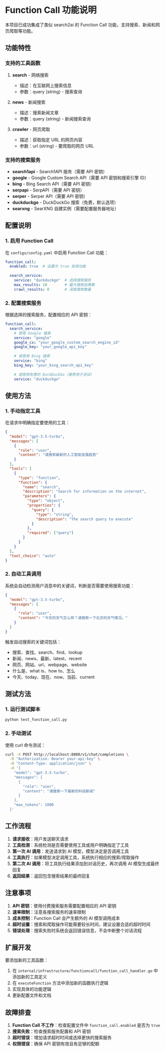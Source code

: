 # Function Call 功能说明

本项目已成功集成了类似 search2ai 的 Function Call 功能，支持搜索、新闻和网页爬取等功能。

## 功能特性

### 支持的工具函数

1. **search** - 网络搜索
   - 描述：在互联网上搜索信息
   - 参数：query (string) - 搜索查询

2. **news** - 新闻搜索
   - 描述：搜索新闻文章
   - 参数：query (string) - 新闻搜索查询

3. **crawler** - 网页爬取
   - 描述：获取指定 URL 的网页内容
   - 参数：url (string) - 要爬取的网页 URL

### 支持的搜索服务

- **search1api** - Search1API 服务（需要 API 密钥）
- **google** - Google Custom Search API（需要 API 密钥和搜索引擎 ID）
- **bing** - Bing Search API（需要 API 密钥）
- **serpapi** - SerpAPI（需要 API 密钥）
- **serper** - Serper API（需要 API 密钥）
- **duckduckgo** - DuckDuckGo 搜索（免费，默认选项）
- **searxng** - SearXNG 自建实例（需要配置服务器地址）

## 配置说明

### 1. 启用 Function Call

在 `configs/config.yaml` 中启用 Function Call 功能：

```yaml
function_call:
  enabled: true  # 设置为 true 启用功能
  
  search_service:
    service: "duckduckgo"  # 选择搜索服务
    max_results: 10        # 最大搜索结果数
    crawl_results: 0       # 深度搜索数量
```

### 2. 配置搜索服务

根据选择的搜索服务，配置相应的 API 密钥：

```yaml
function_call:
  search_service:
    # 使用 Google 搜索
    service: "google"
    google_cx: "your_google_custom_search_engine_id"
    google_key: "your_google_api_key"
    
    # 或使用 Bing 搜索
    service: "bing"
    bing_key: "your_bing_search_api_key"
    
    # 或使用免费的 DuckDuckGo（推荐用于测试）
    service: "duckduckgo"
```

## 使用方法

### 1. 手动指定工具

在请求中明确指定要使用的工具：

```json
{
  "model": "gpt-3.5-turbo",
  "messages": [
    {
      "role": "user",
      "content": "请搜索最新的人工智能发展趋势"
    }
  ],
  "tools": [
    {
      "type": "function",
      "function": {
        "name": "search",
        "description": "Search for information on the internet",
        "parameters": {
          "type": "object",
          "properties": {
            "query": {
              "type": "string",
              "description": "The search query to execute"
            }
          },
          "required": ["query"]
        }
      }
    }
  ],
  "tool_choice": "auto"
}
```

### 2. 自动工具调用

系统会自动检测用户消息中的关键词，判断是否需要使用搜索功能：

```json
{
  "model": "gpt-3.5-turbo",
  "messages": [
    {
      "role": "user",
      "content": "今天的天气怎么样？请搜索一下北京的天气情况。"
    }
  ]
}
```

触发自动搜索的关键词包括：
- 搜索、查找、search、find、lookup
- 新闻、news、最新、latest、recent
- 网页、网站、url、webpage、website
- 什么是、what is、how to、怎么
- 今天、today、现在、now、当前、current

## 测试方法

### 1. 运行测试脚本

```bash
python test_function_call.py
```

### 2. 手动测试

使用 curl 命令测试：

```bash
curl -X POST http://localhost:8080/v1/chat/completions \
  -H "Authorization: Bearer your-api-key" \
  -H "Content-Type: application/json" \
  -d '{
    "model": "gpt-3.5-turbo",
    "messages": [
      {
        "role": "user",
        "content": "请搜索一下最新的科技新闻"
      }
    ],
    "max_tokens": 1000
  }'
```

## 工作流程

1. **请求接收**：用户发送聊天请求
2. **工具检测**：系统检测是否需要使用工具或用户明确指定了工具
3. **第一次 AI 调用**：发送请求到 AI 模型，模型决定是否调用工具
4. **工具执行**：如果模型决定调用工具，系统执行相应的搜索/爬取操作
5. **第二次 AI 调用**：将工具执行结果添加到对话历史，再次调用 AI 模型生成最终回复
6. **返回结果**：返回包含搜索结果的最终回复

## 注意事项

1. **API 密钥**：使用付费搜索服务需要配置相应的 API 密钥
2. **速率限制**：注意各搜索服务的速率限制
3. **成本控制**：Function Call 会产生额外的 AI 模型调用成本
4. **超时设置**：搜索和爬取操作可能需要较长时间，建议设置合适的超时时间
5. **错误处理**：搜索失败时系统会返回错误信息，不会中断整个对话流程

## 扩展开发

要添加新的工具函数：

1. 在 `internal/infrastructure/functioncall/function_call_handler.go` 中添加新的工具定义
2. 在 `executeFunction` 方法中添加新的函数执行逻辑
3. 实现具体的功能逻辑
4. 更新配置文件和文档

## 故障排查

1. **Function Call 不工作**：检查配置文件中 `function_call.enabled` 是否为 `true`
2. **搜索失败**：检查搜索服务配置和 API 密钥
3. **超时错误**：增加请求超时时间或选择更快的搜索服务
4. **权限错误**：确保 API 密钥有效且有足够的配额
